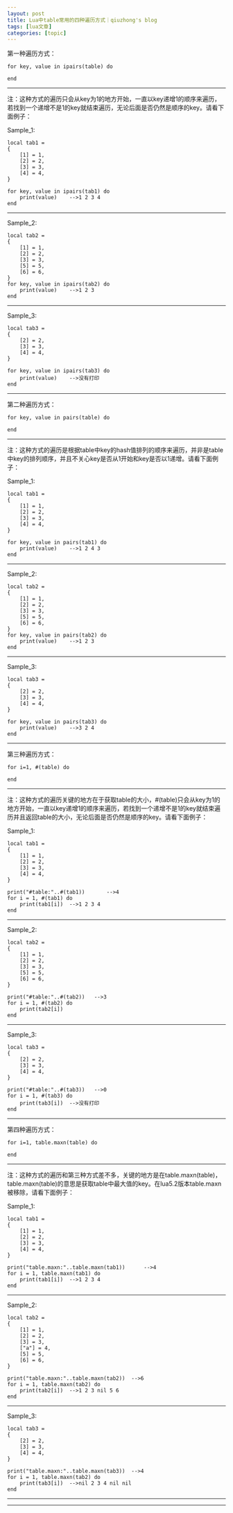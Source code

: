 ```yaml
---
layout: post
title: Lua中table常用的四种遍历方式｜qiuzhong's blog 
tags: [lua文章]
categories: [topic]
---
```

第一种遍历方式：  

    
    
    for key, value in ipairs(table) do  
    	  
    end  
      
  
---  
  
注：这种方式的遍历只会从key为1的地方开始，一直以key递增1的顺序来遍历，若找到一个递增不是1的key就结束遍历，无论后面是否仍然是顺序的key。请看下面例子：

Sample_1:  

    
    
    local tab1 =   
    {  
    	[1] = 1,  
    	[2] = 2,  
    	[3] = 3,  
    	[4] = 4,  
    }  
       
    for key, value in ipairs(tab1) do  
    	print(value)	-->1 2 3 4  
    end  
      
  
---  
  
Sample_2:  

    
    
    local tab2 =   
    {  
    	[1] = 1,  
    	[2] = 2,  
    	[3] = 3,  
    	[5] = 5,  
    	[6] = 6,  
    }  
    for key, value in ipairs(tab2) do  
    	print(value)	-->1 2 3  
    end  
      
  
---  
  
Sample_3:  

    
    
    local tab3 =   
    {  
    	[2] = 2,  
    	[3] = 3,  
    	[4] = 4,  
    }  
       
    for key, value in ipairs(tab3) do  
    	print(value)	-->没有打印  
    end  
      
  
---  
  
第二种遍历方式：  

    
    
    for key, value in pairs(table) do  
    	  
    end  
      
  
---  
  
注：这种方式的遍历是根据table中key的hash值排列的顺序来遍历，并非是table中key的排列顺序，并且不关心key是否从1开始和key是否以1递增。请看下面例子：

Sample_1:  

    
    
    local tab1 =   
    {  
    	[1] = 1,  
    	[2] = 2,  
    	[3] = 3,  
    	[4] = 4,  
    }  
       
    for key, value in pairs(tab1) do  
    	print(value)	-->1 2 4 3  
    end  
      
  
---  
  
Sample_2:  

    
    
    local tab2 =   
    {  
    	[1] = 1,  
    	[2] = 2,  
    	[3] = 3,  
    	[5] = 5,  
    	[6] = 6,  
    }  
    for key, value in pairs(tab2) do  
    	print(value)	-->1 2 3  
    end  
      
  
---  
  
Sample_3:  

    
    
    local tab3 =   
    {  
    	[2] = 2,  
    	[3] = 3,  
    	[4] = 4,  
    }  
       
    for key, value in pairs(tab3) do  
    	print(value)	-->3 2 4  
    end  
      
  
---  
  
第三种遍历方式：  

    
    
    for i=1, #(table) do  
    	  
    end  
      
  
---  
  
注：这种方式的遍历关键的地方在于获取table的大小，#(table)只会从key为1的地方开始，一直以key递增1的顺序来遍历，若找到一个递增不是1的key就结束遍历并且返回table的大小，无论后面是否仍然是顺序的key。请看下面例子：

Sample_1:  

    
    
    local tab1 =   
    {  
    	[1] = 1,  
    	[2] = 2,  
    	[3] = 3,  
    	[4] = 4,  
    }  
       
    print("#table:"..#(tab1))		-->4  
    for i = 1, #(tab1) do  
    	print(tab1[i])	-->1 2 3 4  
    end  
      
  
---  
  
Sample_2:  

    
    
    local tab2 =   
    {  
    	[1] = 1,  
    	[2] = 2,  
    	[3] = 3,  
    	[5] = 5,  
    	[6] = 6,  
    }  
       
    print("#table:"..#(tab2))	-->3  
    for i = 1, #(tab2) do  
    	print(tab2[i])  
    end  
      
  
---  
  
Sample_3:  

    
    
    local tab3 =   
    {  
    	[2] = 2,  
    	[3] = 3,  
    	[4] = 4,  
    }  
       
    print("#table:"..#(tab3))	-->0  
    for i = 1, #(tab3) do  
    	print(tab3[i])	-->没有打印  
    end  
      
  
---  
  
第四种遍历方式：  

    
    
    for i=1, table.maxn(table) do  
    	  
    end  
      
  
---  
  
注：这种方式的遍历和第三种方式差不多，关键的地方是在table.maxn(table)，table.maxn(table)的意思是获取table中最大值的key。在lua5.2版本table.maxn被移除，请看下面例子：

Sample_1:  

    
    
    local tab1 =   
    {  
    	[1] = 1,  
    	[2] = 2,  
    	[3] = 3,  
    	[4] = 4,  
    }  
       
    print("table.maxn:"..table.maxn(tab1))		-->4  
    for i = 1, table.maxn(tab1) do  
    	print(tab1[i])	-->1 2 3 4  
    end  
      
  
---  
  
Sample_2:  

    
    
    local tab2 =   
    {  
    	[1] = 1,  
    	[2] = 2,  
    	[3] = 3,  
    	["a"] = 4,  
    	[5] = 5,  
    	[6] = 6,  
    }  
       
    print("table.maxn:"..table.maxn(tab2))	-->6  
    for i = 1, table.maxn(tab2) do  
    	print(tab2[i])	-->1 2 3 nil 5 6  
    end  
      
  
---  
  
Sample_3:  

    
    
    local tab3 =   
    {  
    	[2] = 2,  
    	[3] = 3,  
    	[4] = 4,  
    }  
       
    print("table.maxn:"..table.maxn(tab3))	-->4  
    for i = 1, table.maxn(tab2) do  
    	print(tab3[i])	-->nil 2 3 4 nil nil  
    end  
      
  
---  
  
* * *